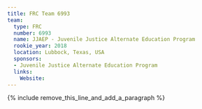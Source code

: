 ```yaml
---
title: FRC Team 6993
team:
  type: FRC
  number: 6993
  name: JJAEP - Juvenile Justice Alternate Education Program
  rookie_year: 2018
  location: Lubbock, Texas, USA
  sponsors:
  - Juvenile Justice Alternate Education Program
  links:
    Website:
---
```


{% include remove_this_line_and_add_a_paragraph %}